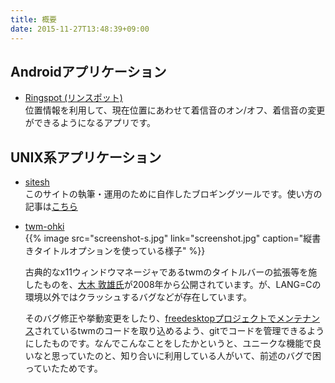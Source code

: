 ```yaml
---
title: 概要
date: 2015-11-27T13:48:39+09:00
---
```


## Androidアプリケーション

  - [Ringspot (リンスポット)](https://play.google.com/store/apps/details?id=jp.techinstitute.tiad1401313.ringspot)  
    位置情報を利用して、現在位置にあわせて着信音のオン/オフ、着信音の変更ができるようになるアプリです。

## UNIX系アプリケーション

  - [sitesh](https://github.com/knokmki612/sitesh)  
    このサイトの執筆・運用のために自作したブロギングツールです。使い方の記事は[こちら]($%7BURL%7Dpost/20151203145721-release-sitesh)

  - [twm-ohki](https://github.com/knokmki612/twm-ohki)  
    {{% image src="screenshot-s.jpg" link="screenshot.jpg" caption="縦書きタイトルオプションを使っている様子" %}}

    古典的なx11ウィンドウマネージャであるtwmのタイトルバーの拡張等を施したものを、[大木 敦雄氏](http://www2.gssm.otsuka.tsukuba.ac.jp/staff/ohki/)が2008年から公開されています。が、LANG=Cの環境以外ではクラッシュするバグなどが存在しています。

    そのバグ修正や挙動変更をしたり、[freedesktopプロジェクトでメンテナンス](https://cgit.freedesktop.org/xorg/app/twm/)されているtwmのコードを取り込めるよう、gitでコードを管理できるようにしたものです。なんでこんなことをしたかというと、ユニークな機能で良いなと思っていたのと、知り合いに利用している人がいて、前述のバグで困っていたためです。
